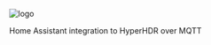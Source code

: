 ![logo](https://github.com/xZetsubou/hass-HyperHDR-MQTT/assets/46300268/8c101fe4-386e-47b5-8b5e-be1697e9dbaa)


Home Assistant integration to HyperHDR over MQTT

